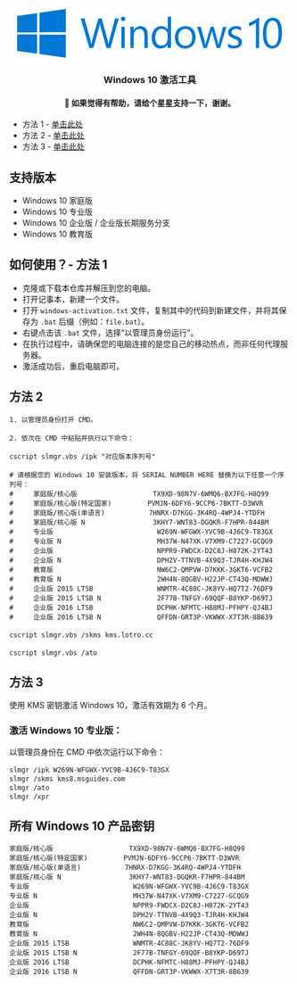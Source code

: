 <p align="center">
  <a href="https://github.com/AienH/Windows-10-Activator/">
    <img src="./assets/Windows_10_Logo.png" alt="Logo">
  </a>

  <h3 align="center">Windows 10 激活工具</h3>
  <h4 align="center">💖 如果觉得有帮助，请给个星星支持一下，谢谢。</h4>
  
- 方法 1 - [单击此处](https://github.com/AienH/Windows-10-Activator/blob/main/README.md#how-to-use----method-1)
- 方法 2 - [单击此处](https://github.com/AienH/Windows-10-Activator/blob/main/README.md#how-to-use----method-1/blob/main/README.md#how-to-use----method-2)
- 方法 3 - [单击此处](https://github.com/AienH/Windows-10-Activator/blob/main/README.md#how-to-use----method-1/blob/main/README.md#how-to-use----method-3)

## 支持版本
- Windows 10 家庭版  
- Windows 10 专业版  
- Windows 10 企业版 / 企业版长期服务分支  
- Windows 10 教育版  

## 如何使用？- 方法 1
- 克隆或下载本仓库并解压到您的电脑。  
- 打开记事本，新建一个文件。  
- 打开 `windows-activation.txt` 文件，复制其中的代码到新建文件，并将其保存为 `.bat` 后缀（例如：`file.bat`）。  
- 右键点击该 `.bat` 文件，选择“以管理员身份运行”。  
- 在执行过程中，请确保您的电脑连接的是您自己的移动热点，而非任何代理服务器。  
- 激活成功后，重启电脑即可。

## 方法 2

   ```
1. 以管理员身份打开 CMD。

2. 依次在 CMD 中粘贴并执行以下命令：

cscript slmgr.vbs /ipk "对应版本序列号"

# 请根据您的 Windows 10 安装版本，将 SERIAL NUMBER HERE 替换为以下任意一个序列号：
#     家庭版/核心版                   TX9XD-98N7V-6WMQ6-BX7FG-H8Q99
#     家庭版/核心版(特定国家)         PVMJN-6DFY6-9CCP6-7BKTT-D3WVR
#     家庭版/核心版(单语言)           7HNRX-D7KGG-3K4RQ-4WPJ4-YTDFH
#     家庭版/核心版 N                 3KHY7-WNT83-DGQKR-F7HPR-844BM
#     专业版                          W269N-WFGWX-YVC9B-4J6C9-T83GX
#     专业版 N                        MH37W-N47XK-V7XM9-C7227-GCQG9
#     企业版                          NPPR9-FWDCX-D2C8J-H872K-2YT43
#     企业版 N                        DPH2V-TTNVB-4X9Q3-TJR4H-KHJW4
#     教育版                          NW6C2-QMPVW-D7KKK-3GKT6-VCFB2
#     教育版 N                        2WH4N-8QGBV-H22JP-CT43Q-MDWWJ
#     企业版 2015 LTSB                WNMTR-4C88C-JK8YV-HQ7T2-76DF9
#     企业版 2015 LTSB N              2F77B-TNFGY-69QQF-B8YKP-D69TJ
#     企业版 2016 LTSB                DCPHK-NFMTC-H88MJ-PFHPY-QJ4BJ
#     企业版 2016 LTSB N              QFFDN-GRT3P-VKWWX-X7T3R-8B639

cscript slmgr.vbs /skms kms.lotro.cc

cscript slmgr.vbs /ato
```

## 方法 3

使用 KMS 密钥激活 Windows 10，激活有效期为 6 个月。

### 激活 Windows 10 专业版：

以管理员身份在 CMD 中依次运行以下命令：

```
slmgr /ipk W269N-WFGWX-YVC9B-4J6C9-T83GX
slmgr /skms kms8.msguides.com
slmgr /ato
slmgr /xpr
```

## 所有 Windows 10 产品密钥

```
家庭版/核心版                   TX9XD-98N7V-6WMQ6-BX7FG-H8Q99
家庭版/核心版(特定国家)         PVMJN-6DFY6-9CCP6-7BKTT-D3WVR
家庭版/核心版(单语言)           7HNRX-D7KGG-3K4RQ-4WPJ4-YTDFH
家庭版/核心版 N                 3KHY7-WNT83-DGQKR-F7HPR-844BM
专业版                          W269N-WFGWX-YVC9B-4J6C9-T83GX
专业版 N                        MH37W-N47XK-V7XM9-C7227-GCQG9
企业版                          NPPR9-FWDCX-D2C8J-H872K-2YT43
企业版 N                        DPH2V-TTNVB-4X9Q3-TJR4H-KHJW4
教育版                          NW6C2-QMPVW-D7KKK-3GKT6-VCFB2
教育版 N                        2WH4N-8QGBV-H22JP-CT43Q-MDWWJ
企业版 2015 LTSB                WNMTR-4C88C-JK8YV-HQ7T2-76DF9
企业版 2015 LTSB N              2F77B-TNFGY-69QQF-B8YKP-D69TJ
企业版 2016 LTSB                DCPHK-NFMTC-H88MJ-PFHPY-QJ4BJ
企业版 2016 LTSB N              QFFDN-GRT3P-VKWWX-X7T3R-8B639
```

